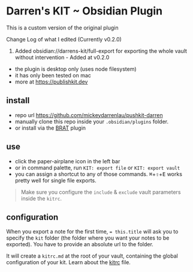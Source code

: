 # Darren's KIT ~ Obsidian Plugin

This is a custom version of the original plugin


Change Log of what I edited (Currently v0.2.0)
1. Added obsidian://darrens-kit/full-export for exporting the whole vault without intervention - Added at v0.2.0


- the plugin is desktop only (uses node filesystem)
- it has only been tested on mac
- more at https://publishkit.dev

## install

- repo url https://github.com/mickeydarrenlau/pushkit-darren
- manually clone this repo inside your `.obsidian/plugins` folder.
- or install via the [BRAT](https://github.com/TfTHacker/obsidian42-brat) plugin

## use

- click the paper-airplane icon <i class='bx bx-paper-plane'></i> in the left bar
- or in command palette, run `KIT: export file` or `KIT: export vault`
- you can assign a shortcut to any of those commands. <kbd>⌘</kbd>+<kbd>⇧</kbd>+<kbd>E</kbd> works pretty well for single file exports.

> Make sure you configure the `include` & `exclude` vault parameters inside the `kitrc`.


## configuration

When you export a note for the first time, `= this.title` will ask you to specify the `kit` folder (the folder where you want your notes to be exported). You have to provide an absolute url to the folder.

It will create a `kitrc.md` at the root of your vault, containing the global configuration of your kit. Learn about the [kitrc](https://publishkit.dev/doc/services/kitrc.html) file.


